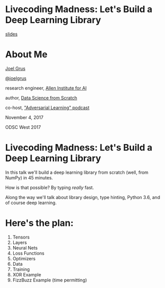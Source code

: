 # Livecoding Madness: Let's Build a Deep Learning Library

[slides](https://docs.google.com/presentation/d/1XBLIg299iMWDgwBlGb-Jdr1KXbx6xTz-Dm-MeH0Z-Jo/edit?usp=sharing)

# About Me

[Joel Grus](http://joelgrus.com)

[@joelgrus](https://twitter.com/joelgrus)

research engineer, [Allen Institute for AI](http://allenai.org)

author, [Data Science from Scratch](http://shop.oreilly.com/product/0636920033400.do)

co-host, ["Adversarial Learning" podcast](http://adversariallearning.com)

November 4, 2017

ODSC West 2017

# Livecoding Madness: Let's Build a Deep Learning Library

In this talk we'll build a deep learning library
from scratch (well, from NumPy) in 45 minutes.

How is that possible? By typing _really_ fast.

Along the way we'll talk about library design,
type hinting, Python 3.6, and of course deep learning.


# Here's the plan:

1. Tensors
2. Layers
3. Neural Nets
4. Loss Functions
5. Optimizers
6. Data
7. Training
8. XOR Example
9. FizzBuzz Example (time permitting)
